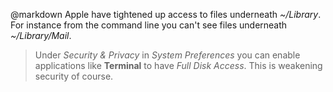 @markdown
Apple have tightened up access to files underneath *~/Library*. For instance
from the command line you can't see files underneath *~/Library/Mail*.

>  Under *Security & Privacy* in *System Preferences*
  you can enable applications like **Terminal** to have
  *Full Disk Access*. This is weakening security of
  course.

